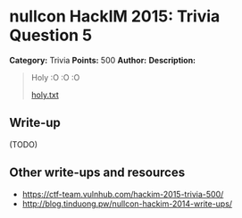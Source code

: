 # nullcon HackIM 2015: Trivia Question 5

**Category:** Trivia
**Points:** 500
**Author:**
**Description:**

>Holy :O :O :O
>
>	[holy.txt](holy.txt)

## Write-up

(TODO)

## Other write-ups and resources

* <https://ctf-team.vulnhub.com/hackim-2015-trivia-500/>
* <http://blog.tinduong.pw/nullcon-hackim-2014-write-ups/>
